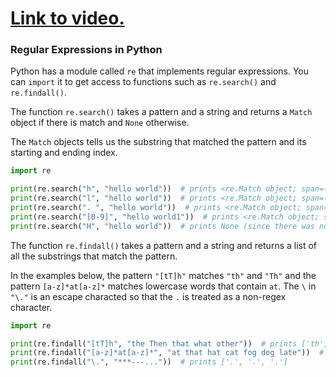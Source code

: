 # [Link to video.](https://www.youtube.com/watch?v=0qqwsysziiM&list=PLVD25niNi0BmSZoy7atetbgODmero31pR)

### Regular Expressions in Python

Python has a module called `re` that implements regular expressions. You can `import` it to get access to functions such as `re.search()` and `re.findall()`.

The function `re.search()` takes a pattern and a string and returns a `Match` object if there is match and `None` otherwise. 

The `Match` objects tells us the substring that matched the pattern and its starting and ending index.

```python
import re

print(re.search("h", "hello world"))  # prints <re.Match object; span=(0, 1), match='h'>
print(re.search("l", "hello world"))  # prints <re.Match object; span=(2, 3), match='l'>
print(re.search(". ", "hello world"))  # prints <re.Match object; span=(4, 6), match='o '>
print(re.search("[0-9]", "hello world1"))  # prints <re.Match object; span=(11, 12), match='1'>
print(re.search("H", "hello world"))  # prints None (since there was no match)
```

The function `re.findall()` takes a pattern and a string and returns a list of all the substrings that match the pattern.

In the examples below, the pattern `"[tT]h"` matches `"th"` and `"Th"` and the pattern `[a-z]*at[a-z]*` matches lowercase words that contain `at`. The `\` in `"\."` is an escape characted so that the `.` is treated as a non-regex character.

```python
import re

print(re.findall("[tT]h", "the Then that what other"))  # prints ['th', 'Th', 'th', 'th']
print(re.findall("[a-z]*at[a-z]*", "at that hat cat fog dog late"))  # prints ['at', 'that', 'hat', 'cat', 'late']
print(re.findall("\.", "***---..."))  # prints ['.', '.', '.']
```
